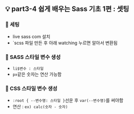 ## 💡 part3-4 쉽게 배우는 Sass 기초 1편 : 셋팅

### 🔹 세팅

- live sass com 설치
- `scss 파일 만든 후 아래 watching 누르면 알아서 변환됨

### 🔹 SASS 스타일 변수 생성

- `li$변수 : 스타일`
- `px`같은 숫자는 연산 가능함

### 🔹 CSS 스타일 변수 생성

- `:root { --변수명: 스타일 }`선운 후 `var(--변수명)`를 써야함
- 연산 : `ex) calc(숫자 - 숫자)`
